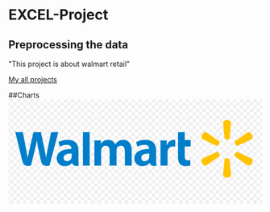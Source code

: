 # EXCEL-Project

## Preprocessing the data
"This project is about walmart retail"

<a href=https://github.com/Gulberinheja/EXCEL---Project>My all projects</a>

##Charts
<img src ="https://github.com/Gulberinheja/EXCEL---Project/blob/main/walmart.png" />
